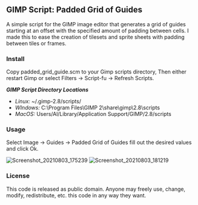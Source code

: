 ## GIMP Script: Padded Grid of Guides
A simple script for the GIMP image editor that generates a grid of guides starting at an offset with the specified amount of padding between cells. I made this to ease the creation of tilesets and sprite sheets with padding between tiles or frames.

### Install
Copy padded_grid_guide.scm to your Gimp scripts directory,
Then either restart Gimp or select Filters -> Script-fu -> Refresh Scripts.

***GIMP Script Directory Locations***

- *Linux:* ~/.gimp-2.8/scripts/
- *WIndows:* C:\Program Files\GIMP 2\share\gimp\2.8\scripts
- *MacOS:* Users/Al/Library/Application Support/GIMP/2.8/scripts

### Usage
Select Image -> Guides -> Padded Grid of Guides fill out the desired values and click Ok.

![Screenshot_20210803_175239](https://user-images.githubusercontent.com/77870049/128106242-a4dc8942-4d14-4a2a-9129-f15d86d04a7a.png)
![Screenshot_20210803_181219](https://user-images.githubusercontent.com/77870049/128106468-2ac6e9bc-c63c-462b-8bcf-1367a3f51148.png)

### License
This code is released as public domain. Anyone may freely use, change, modify, redistribute, etc. this code in any way they want.


